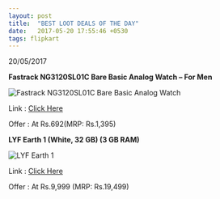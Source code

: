 ```yaml
---
layout: post
title:  "BEST LOOT DEALS OF THE DAY"
date:   2017-05-20 17:55:46 +0530
tags: flipkart
---
```




20/05/2017

**Fastrack NG3120SL01C Bare Basic Analog Watch – For Men**

![Fastrack NG3120SL01C Bare Basic Analog Watch](https://rukminim1.flixcart.com/image/832/832/watch/m/u/f/3120sl01-fastrack-original-imaeymyukdgzxqxf.jpeg?q=70)

Link : [Click Here](https://dl.flipkart.com/dl/fastrack-ng3120sl01c-bare-basic-analog-watch-men/p/itmdwgampkyhgqsg?affid=justinech1)

Offer : At Rs.692(MRP: Rs.1,395)

**LYF Earth 1 (White, 32 GB)  (3 GB RAM)**

![LYF Earth 1](https://rukminim1.flixcart.com/image/832/832/mobile/n/z/7/lyf-earth-1-ls-5501-original-imaemn4vqafxer4h.jpeg?q=70)

Link : [Click Here](https://dl.flipkart.com/dl/lyf-earth-1-white-32-gb/p/itmeg9bjzybk76mh?affid=justinech1)

Offer : At Rs.9,999 (MRP: Rs.19,499)

